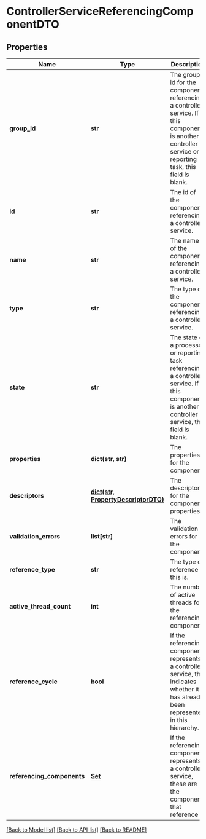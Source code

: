# ControllerServiceReferencingComponentDTO

## Properties
Name | Type | Description | Notes
------------ | ------------- | ------------- | -------------
**group_id** | **str** | The group id for the component referencing a controller service. If this component is another controller service or a reporting task, this field is blank. | [optional] 
**id** | **str** | The id of the component referencing a controller service. | [optional] 
**name** | **str** | The name of the component referencing a controller service. | [optional] 
**type** | **str** | The type of the component referencing a controller service. | [optional] 
**state** | **str** | The state of a processor or reporting task referencing a controller service. If this component is another controller service, this field is blank. | [optional] 
**properties** | **dict(str, str)** | The properties for the component. | [optional] 
**descriptors** | [**dict(str, PropertyDescriptorDTO)**](PropertyDescriptorDTO.md) | The descriptors for the component properties. | [optional] 
**validation_errors** | **list[str]** | The validation errors for the component. | [optional] 
**reference_type** | **str** | The type of reference this is. | [optional] 
**active_thread_count** | **int** | The number of active threads for the referencing component. | [optional] 
**reference_cycle** | **bool** | If the referencing component represents a controller service, this indicates whether it has already been represented in this hierarchy. | [optional] [default to False]
**referencing_components** | [**Set**](Set.md) | If the referencing component represents a controller service, these are the components that reference it. | [optional] 

[[Back to Model list]](../README.md#documentation-for-models) [[Back to API list]](../README.md#documentation-for-api-endpoints) [[Back to README]](../README.md)



